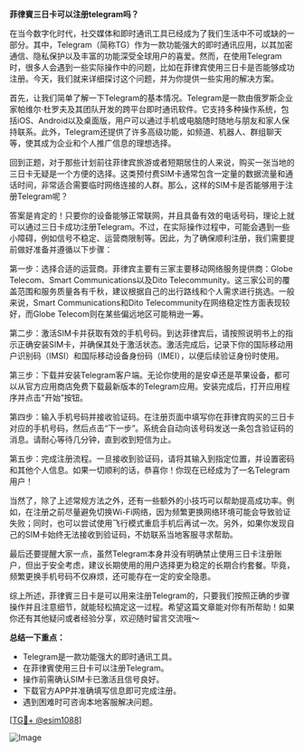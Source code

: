 **菲律賓三日卡可以注册telegram吗？**

在当今数字化时代，社交媒体和即时通讯工具已经成为了我们生活中不可或缺的一部分。其中，Telegram（简称TG）作为一款功能强大的即时通讯应用，以其加密通信、隐私保护以及丰富的功能深受全球用户的喜爱。然而，在使用Telegram时，很多人会遇到一些实际操作中的问题，比如在菲律宾使用三日卡是否能够成功注册。今天，我们就来详细探讨这个问题，并为你提供一些实用的解决方案。

首先，让我们简单了解一下Telegram的基本情况。Telegram是一款由俄罗斯企业家帕维尔·杜罗夫及其团队开发的跨平台即时通讯软件。它支持多种操作系统，包括iOS、Android以及桌面版，用户可以通过手机或电脑随时随地与朋友和家人保持联系。此外，Telegram还提供了许多高级功能，如频道、机器人、群组聊天等，使其成为企业和个人推广信息的理想选择。

回到正题，对于那些计划前往菲律宾旅游或者短期居住的人来说，购买一张当地的三日卡无疑是一个方便的选择。这类预付费SIM卡通常包含一定量的数据流量和通话时间，非常适合需要临时网络连接的人群。那么，这样的SIM卡是否能够用于注册Telegram呢？

答案是肯定的！只要你的设备能够正常联网，并且具备有效的电话号码，理论上就可以通过三日卡成功注册Telegram。不过，在实际操作过程中，可能会遇到一些小障碍，例如信号不稳定、运营商限制等。因此，为了确保顺利注册，我们需要提前做好准备并遵循以下步骤：

第一步：选择合适的运营商。菲律宾主要有三家主要移动网络服务提供商：Globe Telecom、Smart Communications以及Dito Telecommunity。这三家公司的覆盖范围和服务质量各有千秋，建议根据自己的出行路线和个人需求进行挑选。一般来说，Smart Communications和Dito Telecommunity在网络稳定性方面表现较好，而Globe Telecom则在某些偏远地区可能稍逊一筹。

第二步：激活SIM卡并获取有效的手机号码。到达菲律宾后，请按照说明书上的指示正确安装SIM卡，并确保其处于激活状态。激活完成后，记录下你的国际移动用户识别码（IMSI）和国际移动设备身份码（IMEI），以便后续验证身份时使用。

第三步：下载并安装Telegram客户端。无论你使用的是安卓还是苹果设备，都可以从官方应用商店免费下载最新版本的Telegram应用。安装完成后，打开应用程序并点击“开始”按钮。

第四步：输入手机号码并接收验证码。在注册页面中填写你在菲律宾购买的三日卡对应的手机号码，然后点击“下一步”。系统会自动向该号码发送一条包含验证码的消息。请耐心等待几分钟，直到收到短信为止。

第五步：完成注册流程。一旦接收到验证码，请将其输入到指定位置，并设置密码和其他个人信息。如果一切顺利的话，恭喜你！你现在已经成为了一名Telegram用户！

当然了，除了上述常规方法之外，还有一些额外的小技巧可以帮助提高成功率。例如，在注册之前尽量避免切换Wi-Fi网络，因为频繁更换网络环境可能会导致验证失败；同时，也可以尝试使用飞行模式重启手机后再试一次。另外，如果你发现自己的SIM卡始终无法接收到验证码，不妨联系当地客服寻求帮助。

最后还要提醒大家一点，虽然Telegram本身并没有明确禁止使用三日卡注册账户，但出于安全考虑，建议长期使用的用户选择更为稳定的长期合约套餐。毕竟，频繁更换手机号码不仅麻烦，还可能存在一定的安全隐患。

综上所述，菲律賓三日卡是可以用来注册Telegram的，只要我们按照正确的步骤操作并且注意细节，就能轻松搞定这一过程。希望这篇文章能对你有所帮助！如果你还有其他疑问或者经验分享，欢迎随时留言交流哦～

**总结一下重点：**
- Telegram是一款功能强大的即时通讯工具。
- 在菲律賓使用三日卡可以注册Telegram。
- 操作前需确认SIM卡已激活且信号良好。
- 下载官方APP并准确填写信息即可完成注册。
- 遇到困难时可咨询本地客服解决问题。

[[TG💪+ @esim1088](https://t.me/s/esim1088)]

![Image](https://i.postimg.cc/4NQfJmqS/Snipaste-2025-05-13-00-14-12.png)
